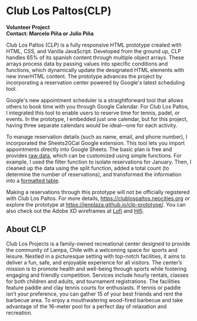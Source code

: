 # Club Los Paltos(CLP)

**Volunteer Project<br />Contact: Marcelo Piña or Julio Piña**

Club Los Paltos (CLP) is a fully responsive HTML prototype created with HTML, CSS, and Vanilla JavaScript. Developed from the ground up, CLP handles 65% of its spanish content through multiple object arrays. These arrays process data by passing values into specific conditions and functions, which dynamically update the designated HTML elements with new innerHTML content. The prototype advances the project by incorporating a reservation center powered by Google's latest scheduling tool. 

Google's new appointment scheduler is a straightforward tool that allows others to book time with you through Google Calendar. For Club Los Paltos, I integrated this tool to enable users to reserve time for tennis, padel, or events. In the prototype, I embedded just one calendar, but for this project, having three separate calendars would be ideal—one for each activity. 

To manage reservation details (such as name, email, and phone number), I incorporated the Sheets2GCal Google extension. This tool lets you import appointments directly into Google Sheets. The basic plan is free and provides [raw data](https://jennplaza.wordpress.com/wp-content/uploads/2025/01/sheets2gcal_rawdata.png), which can be customized using simple functions. For example, I used the filter function to isolate reservations for January. Then, I cleaned up the data using the split function, added a total count (to determine the number of reservations), and transformed the information into a [formatted table](https://jennplaza.wordpress.com/wp-content/uploads/2025/01/formattedtable-clp.png).

Making a reservations through this prototype will not be officially registered with Club Los Paltos. For more details, https://clublospaltos.neocities.org or explore the prototype at https://jenplaza.github.io/clp-prototype/. You can also check out the Adobe XD wireframes at [Lofi](https://jennplaza.wordpress.com/wp-content/uploads/2024/11/screenshot-2024-11-08-at-7.07.10-pm.png) and [Hifi](https://jennplaza.wordpress.com/wp-content/uploads/2024/11/screenshot-2024-11-08-at-7.03.47-pm.png).

## About CLP

Club Los Projects is a family-owned recreational center designed to provide the community of Lampa, Chile with a welcoming space for sports and leisure. Nestled in a picturesque setting with top-notch facilities, it aims to deliver a fun, safe, and enjoyable experience for all visitors. The center’s mission is to promote health and well-being through sports while fostering engaging and friendly competition. Services include hourly rentals, classes for both children and adults, and tournament registrations. The facilities feature paddle and clay tennis courts for enthusiasts. If tennis or paddle isn’t your preference, you can gather 15 of your best friends and rent the barbecue area. To enjoy a mouthwatering wood-fired barbecue and take advantage of the 16-meter pool for a perfect day of relaxation and recreation.

